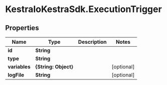 # KestraIoKestraSdk.ExecutionTrigger

## Properties

Name | Type | Description | Notes
------------ | ------------- | ------------- | -------------
**id** | **String** |  | 
**type** | **String** |  | 
**variables** | **{String: Object}** |  | [optional] 
**logFile** | **String** |  | [optional] 


